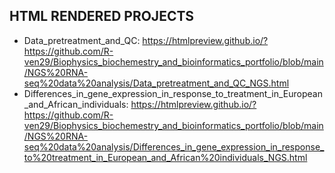 ## HTML RENDERED PROJECTS
* Data_pretreatment_and_QC: https://htmlpreview.github.io/?https://github.com/R-ven29/Biophysics_biochemestry_and_bioinformatics_portfolio/blob/main/NGS%20RNA-seq%20data%20analysis/Data_pretreatment_and_QC_NGS.html
* Differences_in_gene_expression_in_response_to_treatment_in_European_and_African_individuals: https://htmlpreview.github.io/?https://github.com/R-ven29/Biophysics_biochemestry_and_bioinformatics_portfolio/blob/main/NGS%20RNA-seq%20data%20analysis/Differences_in_gene_expression_in_response_to%20treatment_in_European_and_African%20individuals_NGS.html
